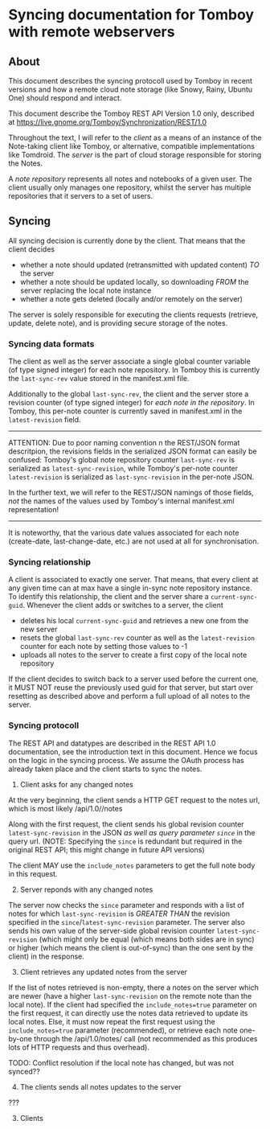 Syncing documentation for Tomboy with remote webservers
=================


About
-----
This document describes the syncing protocoll used by Tomboy in recent versions
and how a remote cloud note storage (like Snowy, Rainy, Ubuntu One) should respond
and interact.

This document describe the Tomboy REST API Version 1.0 only, described at
<https://live.gnome.org/Tomboy/Synchronization/REST/1.0>

Throughout the text, I will refer to the *client* as a means of an instance of
the Note-taking client like Tomboy, or alternative, compatible implementations
like Tomdroid. The *server* is the part of cloud storage responsible for storing
the Notes.

A *note repository* represents all notes and notebooks of a given user. The client
usually only manages one repository, whilst the server has multiple repositories
that it servers to a set of users.

Syncing
-------

All syncing decision is currently done by the client. That means that the client
decides 

* whether a note should updated (retransmitted with updated content) *TO* the server
* whether a note should be updated locally, so downloading *FROM* the server 
  replacing the local note instance 
* whether a note gets deleted (locally and/or remotely on the server)

The server is solely responsible for executing the clients requests (retrieve,
update, delete note), and is  providing secure storage of the notes.

### Syncing data formats

The client as well as the server associate a single global counter variable (of
type signed integer) for each note repository. In Tomboy this is currently the
`last-sync-rev` value stored in the manifest.xml file.

Additionally to the global `last-sync-rev`, the client and the server store a
revision counter (of type signed integer) for *each note in the repository*. In
Tomboy, this per-note counter is currently saved in manifest.xml in the
`latest-revision` field.

* * *
ATTENTION: Due to poor naming convention n the REST/JSON format descritpion, the
revisions fields in the serialized JSON format can easily be confused: Tomboy's
global note repository counter `last-sync-rev` is serialized as
`latest-sync-revision`, while Tomboy's per-note counter `latest-revision` is
serialized as `last-sync-revision` in the per-note JSON.

In the further text, we will refer to the REST/JSON namings of those fields,
*not*  the names of the values used by Tomboy's internal manifest.xml
representation!
* * *

It is noteworthy, that the various date values associated for each note
(create-date, last-change-date, etc.) are not used at all for synchronisation.

### Syncing relationship

A client is associated to exactly one server. That means, that every client at any
given time can at max have a single in-sync note repository instance. To identify
this relationship, the client and the server share a `current-sync-guid`. Whenever
the client adds or switches to a server, the client

* deletes his local `current-sync-guid` and retrieves a new one from the new server 
* resets the global `last-sync-rev` counter as well as the `latest-revision`
  counter for each note by setting those values to -1
* uploads all notes to the server to create a first copy of the local note
  repository

If the client decides to switch back to a server used before the current one, it
MUST NOT reuse the previously used guid for that server, but start over resetting
as described above and perform a full upload of all notes to the server.

### Syncing protocoll

The REST API and datatypes are described in the REST API 1.0 documentation, see
the introduction text in this document. Hence we focus on the logic in the syncing
process. We assume the OAuth process has already taken place and the client starts
to sync the notes.

1) Client asks for any changed notes

At the very beginning, the client sends a HTTP GET request to the notes url, which
is most likely /api/1.0/<username>/notes

Along with the first request, the client sends his global revision counter
`latest-sync-revision` in the JSON *as well as query parameter `since`* in the
query url. (NOTE: Specifying the `since` is redundant but required in the original
REST API; this might change in future API versions)

The client MAY use the `include_notes` parameters to get the full note body in
this request.

2) Server reponds with any changed notes

The server now checks the `since` parameter and responds with a list of notes for
which `last-sync-revision` is *GREATER THAN* the revision specified in the
`since`/`latest-sync-revision` parameter. The server also sends his own value of
the server-side global revision counter `latest-sync-revision` (which might only
be equal (which means both sides are in sync) or higher (which means the client is
 out-of-sync) than the one sent by the client) in the response.

3) Client retrieves any updated notes from the server

If the list of notes retrieved is non-empty, there a notes on the server which are
newer (have a higher `last-sync-revision` on the remote note than the local note).
If the client had specified the `include_notes=true` parameter on the first
request, it can directly use the notes data retrieved to update its local notes.
Else, it must now repeat the first request using the `include_notes=true`
parameter (recommended), or retrieve each note one-by-one through the
/api/1.0/notes/<id> call (not recommended as this produces lots of HTTP requests
and thus overhead).

TODO: Conflict resolution if the local note has changed, but was not synced??

4) The clients sends all notes updates to the server

???



3) Clients



